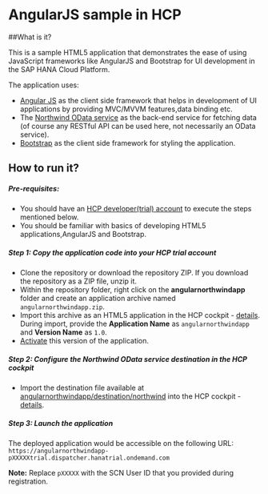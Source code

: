# AngularJS sample in HCP

##What is it?

This is a sample HTML5 application that demonstrates the ease of using JavaScript frameworks like AngularJS and Bootstrap 
for UI development in the SAP HANA Cloud Platform.

The application uses:

- [Angular JS](https://angularjs.org/) as the client side framework that helps in development of UI applications by providing MVC/MVVM features,data binding etc.
- The [Northwind OData service](http://services.odata.org/V4/Northwind/Northwind.svc/) as the back-end service for fetching data (of course any RESTful API can be used here, not necessarily an OData service).
- [Bootstrap](http://services.odata.org/V4/Northwind/Northwind.svc/) as the client side framework for styling the application.

## How to run it?

##### Pre-requisites:
- You should have an [HCP developer(trial) account](https://account.hanatrial.ondemand.com/cockpit) to execute the steps mentioned below.
- You should be familiar with basics of developing HTML5 applications,AngularJS and Bootstrap.

##### Step 1: Copy the application code into your HCP trial account

- Clone the repository or download the repository ZIP. If you download the repository as a ZIP file, unzip it. 
- Within the repository folder, right click on the **angularnorthwindapp** folder and create an application archive named `angularnorthwindapp.zip`.
- Import this archive as an HTML5 application in the HCP cockpit - [details](https://help.hana.ondemand.com/help/frameset.htm?b8d879c30b44455d906bfa4c35b8221d.html). <BR>
  During import, provide the **Application Name** as `angularnorthwindapp` and **Version Name** as `1.0`.
- [Activate](https://help.hana.ondemand.com/help/frameset.htm?dfaaf837ca5f4ff8bb25907a342a1416.html) this version of the application.

##### Step 2: Configure the Northwind OData service destination in the HCP cockpit

- Import the destination file available at [angularnorthwindapp/destination/northwind](angularnorthwindapp/destination/northwind) into the HCP cockpit - [details](https://help.hana.ondemand.com/help/frameset.htm?a2550c3fcf2b430f94f99072677bf9ec.html).

##### Step 3: Launch the application
The deployed application would be accessible on the following URL: <BR>
`https://angularnorthwindapp-pXXXXXtrial.dispatcher.hanatrial.ondemand.com`

**Note:** Replace `pXXXXX` with the SCN User ID that you provided during registration.









